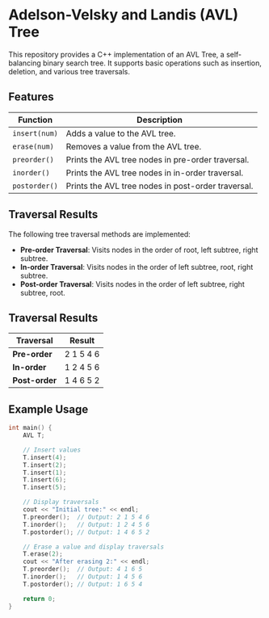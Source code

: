 # Adelson-Velsky and Landis (AVL) Tree

This repository provides a C++ implementation of an AVL Tree, a self-balancing binary search tree. It supports basic operations such as insertion, deletion, and various tree traversals.

## Features

| Function       | Description                                      |
|----------------|--------------------------------------------------|
| `insert(num)`  | Adds a value to the AVL tree.                    |
| `erase(num)`   | Removes a value from the AVL tree.               |
| `preorder()`   | Prints the AVL tree nodes in pre-order traversal.|
| `inorder()`    | Prints the AVL tree nodes in in-order traversal. |
| `postorder()`  | Prints the AVL tree nodes in post-order traversal.|

## Traversal Results

The following tree traversal methods are implemented:

- **Pre-order Traversal**: Visits nodes in the order of root, left subtree, right subtree.
- **In-order Traversal**: Visits nodes in the order of left subtree, root, right subtree.
- **Post-order Traversal**: Visits nodes in the order of left subtree, right subtree, root.

## Traversal Results

| Traversal   | Result          |
|-------------|-----------------|
| **Pre-order** | 2 1 5 4 6       |
| **In-order**  | 1 2 4 5 6       |
| **Post-order**| 1 4 6 5 2       |

## Example Usage

```cpp
int main() {
    AVL T;

    // Insert values
    T.insert(4);
    T.insert(2);
    T.insert(1);
    T.insert(6);
    T.insert(5);

    // Display traversals
    cout << "Initial tree:" << endl;
    T.preorder();  // Output: 2 1 5 4 6
    T.inorder();   // Output: 1 2 4 5 6
    T.postorder(); // Output: 1 4 6 5 2

    // Erase a value and display traversals
    T.erase(2);
    cout << "After erasing 2:" << endl;
    T.preorder();  // Output: 4 1 6 5
    T.inorder();   // Output: 1 4 5 6
    T.postorder(); // Output: 1 6 5 4

    return 0;
}
```